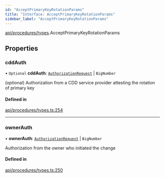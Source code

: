 ```yaml
---
id: "AcceptPrimaryKeyRotationParams"
title: "Interface: AcceptPrimaryKeyRotationParams"
sidebar_label: "AcceptPrimaryKeyRotationParams"
---
```


[api/procedures/types](../../../../../modules/API/Procedures/Types/Types.md).AcceptPrimaryKeyRotationParams

## Properties

### cddAuth

• `Optional` **cddAuth**: [`AuthorizationRequest`](../../../../../classes/API/Entities/AuthorizationRequest/AuthorizationRequest.md) \| `BigNumber`

(optional) Authorization from a CDD service provider attesting the rotation of primary key

#### Defined in

[api/procedures/types.ts:254](https://github.com/PolymeshAssociation/polymesh-sdk/blob/968f8d70c/src/api/procedures/types.ts#L254)

___

### ownerAuth

• **ownerAuth**: [`AuthorizationRequest`](../../../../../classes/API/Entities/AuthorizationRequest/AuthorizationRequest.md) \| `BigNumber`

Authorization from the owner who initiated the change

#### Defined in

[api/procedures/types.ts:250](https://github.com/PolymeshAssociation/polymesh-sdk/blob/968f8d70c/src/api/procedures/types.ts#L250)
